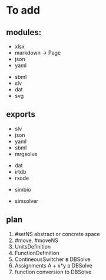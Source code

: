 # To add

## modules:

+ xlsx
+ markdown -> Page
+ json
+ yaml
- sbml
- slv
- dat
- svg

## exports

+ slv
+ json
+ yaml
+ sbml
+ mrgsolve
- dat
- irtdb
- rxode
+ simbio
- simsolver

## plan

1. #setNS abstract or concrete space
1. #move, #moveNS
1. UnitsDefinition
1. FunctionDefinition
1. ContineousSwitcher в DBSolve
1. Assignments A + x*y в DBSolve
1. function conversion to DBSolve
